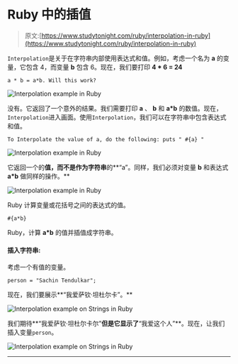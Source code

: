 # Ruby 中的插值

> 原文:[https://www.studytonight.com/ruby/interpolation-in-ruby](https://www.studytonight.com/ruby/interpolation-in-ruby)

`Interpolation`是关于在字符串内部使用表达式和值。例如，考虑一个名为 **a** 的变量，它包含 4，而变量 **b** 包含 6。现在，我们要打印 **4 * 6 = 24**

```
a * b = a*b. Will this work?
```

![Interpolation example in Ruby](../Images/e749d52026fe5c3f1927f6d399e9da1c.png)

没有。它返回了一个意外的结果。我们需要打印 **a** 、 **b** 和 **a*b** 的数值。现在，`Interpolation`进入画面。使用`Interpolation`，我们可以在字符串中包含表达式和值。

```
To Interpolate the value of a, do the following: puts " #{a} "
```

![Interpolation example in Ruby](../Images/1b503c64c8b0254e9de7820e308e0793.png)

它返回一个的**值，而不是作为字符串**的**“a”。同样，我们必须对变量 **b** 和表达式 **a*b** 做同样的操作。**

![Interpolation example in Ruby](../Images/4c7ca54ccc4e64480c9b7877f24781ea.png)

Ruby 计算变量或花括号之间的表达式的值。

`#{a*b}`

Ruby，计算 **a*b** 的值并插值成字符串。

#### 插入字符串:

考虑一个有值的变量。

`person = "Sachin Tendulkar";`

现在，我们要展示**“我爱萨钦·坦杜尔卡”。**

![Interpolation example on Strings in Ruby](../Images/410325b0177b67b9021d05e0bd726a66.png)

我们期待**“我爱萨钦·坦杜尔卡尔”**但是它显示了**“我爱这个人”**。现在，让我们插入变量`person`。

![Interpolation example on Strings in Ruby](../Images/9cdd799625c49f49548497122caaa8ca.png)

* * *